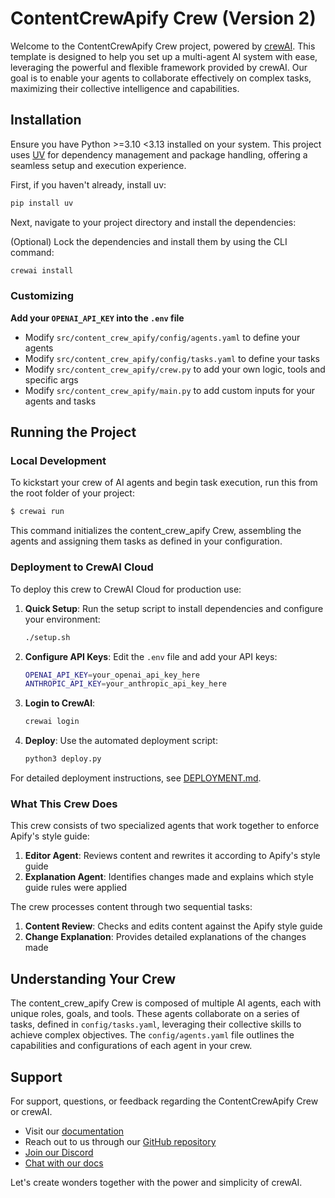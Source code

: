 # ContentCrewApify Crew (Version 2)

Welcome to the ContentCrewApify Crew project, powered by [crewAI](https://crewai.com). This template is designed to help you set up a multi-agent AI system with ease, leveraging the powerful and flexible framework provided by crewAI. Our goal is to enable your agents to collaborate effectively on complex tasks, maximizing their collective intelligence and capabilities.

## Installation

Ensure you have Python >=3.10 <3.13 installed on your system. This project uses [UV](https://docs.astral.sh/uv/) for dependency management and package handling, offering a seamless setup and execution experience.

First, if you haven't already, install uv:

```bash
pip install uv
```

Next, navigate to your project directory and install the dependencies:

(Optional) Lock the dependencies and install them by using the CLI command:
```bash
crewai install
```
### Customizing

**Add your `OPENAI_API_KEY` into the `.env` file**

- Modify `src/content_crew_apify/config/agents.yaml` to define your agents
- Modify `src/content_crew_apify/config/tasks.yaml` to define your tasks
- Modify `src/content_crew_apify/crew.py` to add your own logic, tools and specific args
- Modify `src/content_crew_apify/main.py` to add custom inputs for your agents and tasks

## Running the Project

### Local Development

To kickstart your crew of AI agents and begin task execution, run this from the root folder of your project:

```bash
$ crewai run
```

This command initializes the content_crew_apify Crew, assembling the agents and assigning them tasks as defined in your configuration.

### Deployment to CrewAI Cloud

To deploy this crew to CrewAI Cloud for production use:

1. **Quick Setup**: Run the setup script to install dependencies and configure your environment:
   ```bash
   ./setup.sh
   ```

2. **Configure API Keys**: Edit the `.env` file and add your API keys:
   ```bash
   OPENAI_API_KEY=your_openai_api_key_here
   ANTHROPIC_API_KEY=your_anthropic_api_key_here
   ```

3. **Login to CrewAI**:
   ```bash
   crewai login
   ```

4. **Deploy**: Use the automated deployment script:
   ```bash
   python3 deploy.py
   ```

For detailed deployment instructions, see [DEPLOYMENT.md](DEPLOYMENT.md).

### What This Crew Does

This crew consists of two specialized agents that work together to enforce Apify's style guide:

1. **Editor Agent**: Reviews content and rewrites it according to Apify's style guide
2. **Explanation Agent**: Identifies changes made and explains which style guide rules were applied

The crew processes content through two sequential tasks:
1. **Content Review**: Checks and edits content against the Apify style guide
2. **Change Explanation**: Provides detailed explanations of the changes made

## Understanding Your Crew

The content_crew_apify Crew is composed of multiple AI agents, each with unique roles, goals, and tools. These agents collaborate on a series of tasks, defined in `config/tasks.yaml`, leveraging their collective skills to achieve complex objectives. The `config/agents.yaml` file outlines the capabilities and configurations of each agent in your crew.

## Support

For support, questions, or feedback regarding the ContentCrewApify Crew or crewAI.
- Visit our [documentation](https://docs.crewai.com)
- Reach out to us through our [GitHub repository](https://github.com/joaomdmoura/crewai)
- [Join our Discord](https://discord.com/invite/X4JWnZnxPb)
- [Chat with our docs](https://chatg.pt/DWjSBZn)

Let's create wonders together with the power and simplicity of crewAI.
